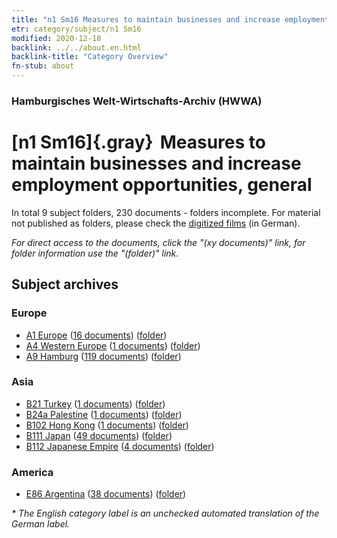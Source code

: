 ```yaml
---
title: "n1 Sm16 Measures to maintain businesses and increase employment opportunities, general"
etr: category/subject/n1 Sm16
modified: 2020-12-18
backlink: ../../about.en.html
backlink-title: "Category Overview"
fn-stub: about
---
```


### Hamburgisches Welt-Wirtschafts-Archiv (HWWA)
# [n1 Sm16]{.gray}&#8201; Measures to maintain businesses and increase employment opportunities, general&#160; 





In total 9 subject folders, 230 documents - folders incomplete.
For material not published as folders, please check the [digitized films](/film/h1_sh) (in German).

_For direct access to the documents, click the "(xy documents)" link, for folder information use the "(folder)" link._

## Subject archives



### Europe

- [A1 Europe](../../../geo/about.en.html#A1) (<a href="https://dfg-viewer.de/show/?tx_dlf[id]=https://pm20.zbw.eu/mets/sh/1408xx/140892/1449xx/144949/public.mets.en.xml" target="_blank">16 documents</a>) ([folder](http://purl.org/pressemappe20/folder/sh/140892,144949))
- [A4 Western Europe](../../../geo/about.en.html#A4) (<a href="https://dfg-viewer.de/show/?tx_dlf[id]=https://pm20.zbw.eu/mets/sh/1408xx/140897/1449xx/144949/public.mets.en.xml" target="_blank">1 documents</a>) ([folder](http://purl.org/pressemappe20/folder/sh/140897,144949))
- [A9 Hamburg](../../../geo/about.en.html#A9) (<a href="https://dfg-viewer.de/show/?tx_dlf[id]=https://pm20.zbw.eu/mets/sh/1409xx/140905/1449xx/144949/public.mets.en.xml" target="_blank">119 documents</a>) ([folder](http://purl.org/pressemappe20/folder/sh/140905,144949))

### Asia

- [B21 Turkey](../../../geo/about.en.html#B21) (<a href="https://dfg-viewer.de/show/?tx_dlf[id]=https://pm20.zbw.eu/mets/sh/1411xx/141111/1449xx/144949/public.mets.en.xml" target="_blank">1 documents</a>) ([folder](http://purl.org/pressemappe20/folder/sh/141111,144949))
- [B24a Palestine](../../../geo/about.en.html#B24a) (<a href="https://dfg-viewer.de/show/?tx_dlf[id]=https://pm20.zbw.eu/mets/sh/1411xx/141115/1449xx/144949/public.mets.en.xml" target="_blank">1 documents</a>) ([folder](http://purl.org/pressemappe20/folder/sh/141115,144949))
- [B102 Hong Kong](../../../geo/about.en.html#B102) (<a href="https://dfg-viewer.de/show/?tx_dlf[id]=https://pm20.zbw.eu/mets/sh/1412xx/141268/1449xx/144949/public.mets.en.xml" target="_blank">1 documents</a>) ([folder](http://purl.org/pressemappe20/folder/sh/141268,144949))
- [B111 Japan](../../../geo/about.en.html#B111) (<a href="https://dfg-viewer.de/show/?tx_dlf[id]=https://pm20.zbw.eu/mets/sh/1412xx/141272/1449xx/144949/public.mets.en.xml" target="_blank">49 documents</a>) ([folder](http://purl.org/pressemappe20/folder/sh/141272,144949))
- [B112 Japanese Empire](../../../geo/about.en.html#B112) (<a href="https://dfg-viewer.de/show/?tx_dlf[id]=https://pm20.zbw.eu/mets/sh/1412xx/141273/1449xx/144949/public.mets.en.xml" target="_blank">4 documents</a>) ([folder](http://purl.org/pressemappe20/folder/sh/141273,144949))

### America

- [E86 Argentina](../../../geo/about.en.html#E86) (<a href="https://dfg-viewer.de/show/?tx_dlf[id]=https://pm20.zbw.eu/mets/sh/1416xx/141692/1449xx/144949/public.mets.en.xml" target="_blank">38 documents</a>) ([folder](http://purl.org/pressemappe20/folder/sh/141692,144949))


_* The English category label is an unchecked automated translation of the German label._

